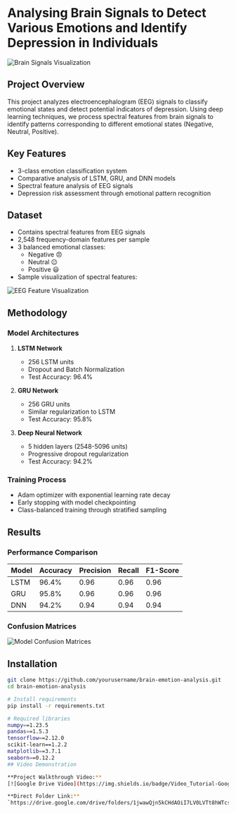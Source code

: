 # Analysing Brain Signals to Detect Various Emotions and Identify Depression in Individuals

![Brain Signals Visualization](images/banner.png)

## Project Overview
This project analyzes electroencephalogram (EEG) signals to classify emotional states and detect potential indicators of depression. Using deep learning techniques, we process spectral features from brain signals to identify patterns corresponding to different emotional states (Negative, Neutral, Positive).

## Key Features
- 3-class emotion classification system
- Comparative analysis of LSTM, GRU, and DNN models
- Spectral feature analysis of EEG signals
- Depression risk assessment through emotional pattern recognition

## Dataset
- Contains spectral features from EEG signals
- 2,548 frequency-domain features per sample
- 3 balanced emotional classes: 
  - Negative 😠 
  - Neutral 😐 
  - Positive 😃
- Sample visualization of spectral features:

![EEG Feature Visualization](images/feature_visualization.png)

## Methodology
### Model Architectures
1. **LSTM Network**
   - 256 LSTM units
   - Dropout and Batch Normalization
   - Test Accuracy: 96.4%

2. **GRU Network**
   - 256 GRU units
   - Similar regularization to LSTM
   - Test Accuracy: 95.8%

3. **Deep Neural Network**
   - 5 hidden layers (2548-5096 units)
   - Progressive dropout regularization
   - Test Accuracy: 94.2%

### Training Process
- Adam optimizer with exponential learning rate decay
- Early stopping with model checkpointing
- Class-balanced training through stratified sampling

## Results
### Performance Comparison
| Model | Accuracy | Precision | Recall | F1-Score |
|-------|----------|-----------|--------|----------|
| LSTM  | 96.4%    | 0.96      | 0.96   | 0.96     |
| GRU   | 95.8%    | 0.96      | 0.96   | 0.96     |
| DNN   | 94.2%    | 0.94      | 0.94   | 0.94     |

### Confusion Matrices
![Model Confusion Matrices](images/confusion_matrices.png)

## Installation
```bash
git clone https://github.com/yourusername/brain-emotion-analysis.git
cd brain-emotion-analysis

# Install requirements
pip install -r requirements.txt

# Required libraries
numpy==1.23.5
pandas==1.5.3
tensorflow==2.12.0
scikit-learn==1.2.2
matplotlib==3.7.1
seaborn==0.12.2
## Video Demonstration

**Project Walkthrough Video:**  
[![Google Drive Video](https://img.shields.io/badge/Video_Tutorial-Google_Drive-4285F4?style=for-the-badge&logo=google-drive&logoColor=white)](https://drive.google.com/drive/folders/1jwawQjn5kCHdAOiI7LV0LVTt8hWTcsHd?usp=drive_link)

**Direct Folder Link:**  
`https://drive.google.com/drive/folders/1jwawQjn5kCHdAOiI7LV0LVTt8hWTcsHd`

